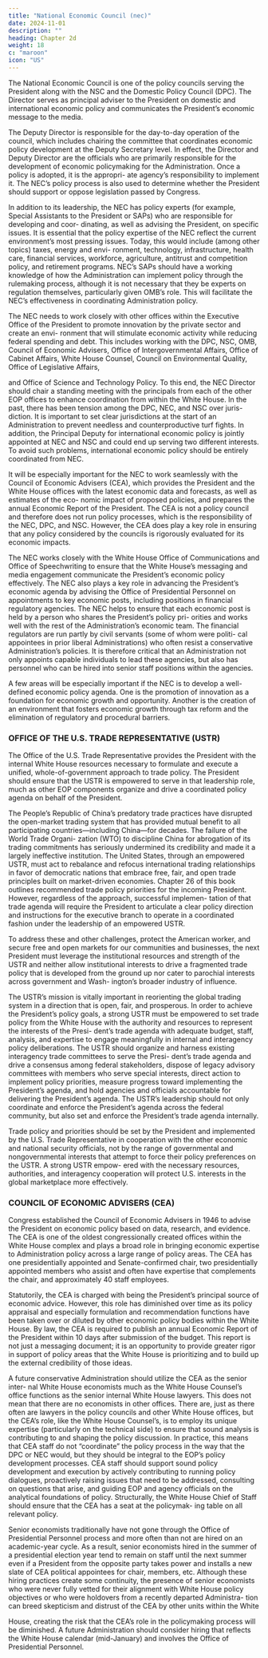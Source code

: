 ```yaml
---
title: "National Economic Council (nec)"
date: 2024-11-01
description: ""
heading: Chapter 2d
weight: 18
c: "maroon"
icon: "US"
---
```



The National Economic Council is one of the policy councils serving the President along with the NSC and the Domestic Policy Council (DPC). The Director serves as principal adviser to the President on domestic and international economic policy and communicates the President’s economic message to the media. 

The Deputy Director is responsible for the day-to-day operation of the council, which includes chairing the committee that coordinates economic policy development at the Deputy Secretary level. In effect, the Director and Deputy Director
are the officials who are primarily responsible for the development of economic
policymaking for the Administration. Once a policy is adopted, it is the appropri-
ate agency’s responsibility to implement it. The NEC’s policy process is also used
to determine whether the President should support or oppose legislation passed
by Congress.

In addition to its leadership, the NEC has policy experts (for example, Special
Assistants to the President or SAPs) who are responsible for developing and coor-
dinating, as well as advising the President, on specific issues. It is essential that
the policy expertise of the NEC reflect the current environment’s most pressing
issues. Today, this would include (among other topics) taxes, energy and envi-
ronment, technology, infrastructure, health care, financial services, workforce,
agriculture, antitrust and competition policy, and retirement programs. NEC’s
SAPs should have a working knowledge of how the Administration can implement
policy through the rulemaking process, although it is not necessary that they be
experts on regulation themselves, particularly given OMB’s role. This will facilitate
the NEC’s effectiveness in coordinating Administration policy.

The NEC needs to work closely with other offices within the Executive Office
of the President to promote innovation by the private sector and create an envi-
ronment that will stimulate economic activity while reducing federal spending
and debt. This includes working with the DPC, NSC, OMB, Council of Economic
Advisers, Office of Intergovernmental Affairs, Office of Cabinet Affairs, White
House Counsel, Council on Environmental Quality, Office of Legislative Affairs,﻿

and Office of Science and Technology Policy. To this end, the NEC Director should
chair a standing meeting with the principals from each of the other EOP offices to
enhance coordination from within the White House.
In the past, there has been tension among the DPC, NEC, and NSC over juris-
diction. It is important to set clear jurisdictions at the start of an Administration
to prevent needless and counterproductive turf fights. In addition, the Principal
Deputy for international economic policy is jointly appointed at NEC and NSC and
could end up serving two different interests. To avoid such problems, international
economic policy should be entirely coordinated from NEC.

It will be especially important for the NEC to work seamlessly with the Council
of Economic Advisers (CEA), which provides the President and the White House
offices with the latest economic data and forecasts, as well as estimates of the eco-
nomic impact of proposed policies, and prepares the annual Economic Report of
the President. The CEA is not a policy council and therefore does not run policy
processes, which is the responsibility of the NEC, DPC, and NSC. However, the
CEA does play a key role in ensuring that any policy considered by the councils is
rigorously evaluated for its economic impacts.

The NEC works closely with the White House Office of Communications and
Office of Speechwriting to ensure that the White House’s messaging and media
engagement communicate the President’s economic policy effectively.
The NEC also plays a key role in advancing the President’s economic agenda
by advising the Office of Presidential Personnel on appointments to key economic
posts, including positions in financial regulatory agencies. The NEC helps to ensure
that each economic post is held by a person who shares the President’s policy pri-
orities and works well with the rest of the Administration’s economic team. The
financial regulators are run partly by civil servants (some of whom were politi-
cal appointees in prior liberal Administrations) who often resist a conservative
Administration’s policies. It is therefore critical that an Administration not only
appoints capable individuals to lead these agencies, but also has personnel who
can be hired into senior staff positions within the agencies.

A few areas will be especially important if the NEC is to develop a well-defined
economic policy agenda. One is the promotion of innovation as a foundation for
economic growth and opportunity. Another is the creation of an environment that
fosters economic growth through tax reform and the elimination of regulatory and
procedural barriers.

### OFFICE OF THE U.S. TRADE REPRESENTATIVE (USTR)

The Office of the U.S. Trade Representative provides the President with the
internal White House resources necessary to formulate and execute a unified,
whole-of-government approach to trade policy. The President should ensure
that the USTR is empowered to serve in that leadership role, much as other EOP components organize and drive a coordinated policy agenda on behalf of
the President.

The People’s Republic of China’s predatory trade practices have disrupted the
open-market trading system that has provided mutual benefit to all participating
countries—including China—for decades. The failure of the World Trade Organi-
zation (WTO) to discipline China for abrogation of its trading commitments has
seriously undermined its credibility and made it a largely ineffective institution.
The United States, through an empowered USTR, must act to rebalance and refocus
international trading relationships in favor of democratic nations that embrace
free, fair, and open trade principles built on market-driven economies.
Chapter 26 of this book outlines recommended trade policy priorities for the
incoming President. However, regardless of the approach, successful implemen-
tation of that trade agenda will require the President to articulate a clear policy
direction and instructions for the executive branch to operate in a coordinated
fashion under the leadership of an empowered USTR.

To address these and other challenges, protect the American worker, and secure
free and open markets for our communities and businesses, the next President
must leverage the institutional resources and strength of the USTR and neither
allow institutional interests to drive a fragmented trade policy that is developed
from the ground up nor cater to parochial interests across government and Wash-
ington’s broader industry of influence.

The USTR’s mission is vitally important in reorienting the global trading system
in a direction that is open, fair, and prosperous. In order to achieve the President’s
policy goals, a strong USTR must be empowered to set trade policy from the White
House with the authority and resources to represent the interests of the Presi-
dent’s trade agenda with adequate budget, staff, analysis, and expertise to engage
meaningfully in internal and interagency policy deliberations. The USTR should
organize and harness existing interagency trade committees to serve the Presi-
dent’s trade agenda and drive a consensus among federal stakeholders, dispose
of legacy advisory committees with members who serve special interests, direct
action to implement policy priorities, measure progress toward implementing the
President’s agenda, and hold agencies and officials accountable for delivering the
President’s agenda. The USTR’s leadership should not only coordinate and enforce
the President’s agenda across the federal community, but also set and enforce the
President’s trade agenda internally.

Trade policy and priorities should be set by the President and implemented by
the U.S. Trade Representative in cooperation with the other economic and national
security officials, not by the range of governmental and nongovernmental interests
that attempt to force their policy preferences on the USTR. A strong USTR empow-
ered with the necessary resources, authorities, and interagency cooperation will
protect U.S. interests in the global marketplace more effectively.


### COUNCIL OF ECONOMIC ADVISERS (CEA)

Congress established the Council of Economic Advisers in 1946 to advise the
President on economic policy based on data, research, and evidence. The CEA is
one of the oldest congressionally created offices within the White House complex
and plays a broad role in bringing economic expertise to Administration policy
across a large range of policy areas. The CEA has one presidentially appointed
and Senate-confirmed chair, two presidentially appointed members who assist
and often have expertise that complements the chair, and approximately 40
staff employees.

Statutorily, the CEA is charged with being the President’s principal source of
economic advice. However, this role has diminished over time as its policy appraisal
and especially formulation and recommendation functions have been taken over or
diluted by other economic policy bodies within the White House. By law, the CEA
is required to publish an annual Economic Report of the President within 10 days
after submission of the budget. This report is not just a messaging document; it is
an opportunity to provide greater rigor in support of policy areas that the White
House is prioritizing and to build up the external credibility of those ideas.

A future conservative Administration should utilize the CEA as the senior inter-
nal White House economists much as the White House Counsel’s office functions
as the senior internal White House lawyers. This does not mean that there are no
economists in other offices. There are, just as there often are lawyers in the policy
councils and other White House offices, but the CEA’s role, like the White House
Counsel’s, is to employ its unique expertise (particularly on the technical side) to
ensure that sound analysis is contributing to and shaping the policy discussion.
In practice, this means that CEA staff do not “coordinate” the policy process in
the way that the DPC or NEC would, but they should be integral to the EOP’s policy
development processes. CEA staff should support sound policy development and
execution by actively contributing to running policy dialogues, proactively raising
issues that need to be addressed, consulting on questions that arise, and guiding
EOP and agency officials on the analytical foundations of policy. Structurally, the
White House Chief of Staff should ensure that the CEA has a seat at the policymak-
ing table on all relevant policy.

Senior economists traditionally have not gone through the Office of Presidential
Personnel process and more often than not are hired on an academic-year cycle. As
a result, senior economists hired in the summer of a presidential election year tend
to remain on staff until the next summer even if a President from the opposite party
takes power and installs a new slate of CEA political appointees for chair, members,
etc. Although these hiring practices create some continuity, the presence of senior
economists who were never fully vetted for their alignment with White House
policy objectives or who were holdovers from a recently departed Administra-
tion can breed skepticism and distrust of the CEA by other units within the White

House, creating the risk that the CEA’s role in the policymaking process will be
diminished. A future Administration should consider hiring that reflects the White
House calendar (mid-January) and involves the Office of Presidential Personnel.

